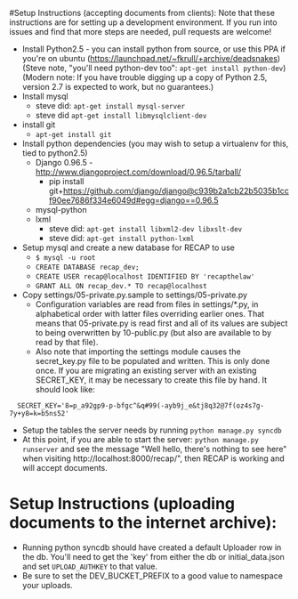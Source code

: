 #Setup Instructions (accepting documents from clients):
Note that these instructions are for setting up a development environment. If
you run into issues and find that more steps are needed, pull requests are
welcome!

- Install Python2.5 - you can install python from source, or use this PPA if
  you're on ubuntu (https://launchpad.net/~fkrull/+archive/deadsnakes)
  (Steve note, "you'll need python-dev too": `apt-get install python-dev`)
  (Modern note: If you have trouble digging up a copy of Python 2.5, version 2.7
  is expected to work, but no guarantees.)
- Install mysql
	- steve did: `apt-get install mysql-server`
	- steve did `apt-get install libmysqlclient-dev`
- install git
  - `apt-get install git`
- Install python dependencies (you may wish to setup a virtualenv for this, tied to python2.5)
  - Django 0.96.5 - http://www.djangoproject.com/download/0.96.5/tarball/
     - pip install git+https://github.com/django/django@c939b2a1cb22b5035b1ccf90ee7686f334e6049d#egg=django==0.96.5
  - mysql-python
  - lxml
	- steve did: `apt-get install libxml2-dev libxslt-dev`
	- steve did: `apt-get install python-lxml`
- Setup mysql and create a new database for RECAP to use
  - `$ mysql -u root`
  - `CREATE DATABASE recap_dev;`
  - `CREATE USER recap@localhost IDENTIFIED BY 'recapthelaw'`
  - `GRANT ALL ON recap_dev.* TO recap@localhost`
- Copy settings/05-private.py.sample to settings/05-private.py
  - Configuration variables are read from files in settings/*.py, in
    alphabetical order with latter files overriding earlier ones. That means
    that 05-private.py is read first and all of its values are subject to being
    overwritten by 10-public.py (but also are available to by read by that file).
  - Also note that importing the settings module causes the secret_key.py file
    to be populated and written. This is only done once. If you are migrating an
    existing server with an existing SECRET_KEY, it may be necessary to create
    this file by hand. It should look like:
```
  SECRET_KEY='8=p_a92gp9-p-bfgc^&q#99(-ayb9j_e&tj8q32@7f(oz4s7g-7y+y8=k=b5ns52'
```
- Setup the tables the server needs by running `python manage.py syncdb`
- At this point, if you are able to start the server: `python manage.py runserver` and see the message "Well hello, there's nothing to see here" when visiting http://localhost:8000/recap/", then RECAP is working and will accept documents.


# Setup Instructions (uploading documents to the internet archive):

- Running python syncdb should have created a default Uploader row in the db. You'll need to get the 'key' from either the db or initial_data.json and set `UPLOAD_AUTHKEY` to that value.
- Be sure to set the DEV_BUCKET_PREFIX to a good value to namespace your uploads.
